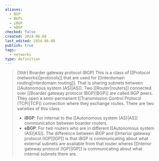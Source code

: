```yaml
---
aliases:
  - BGP
  - BGPs
  - iBGP
  - eBGP
checked: false
created: 2024-06-08
last_edited: 2024-06-08
publish: true
tags:
  - networks
type: definition
---
```

>[!tldr] Boarder gateway protocol (BGP)
>This is a class of [[Protocol (networks)|protocols]] that are used for [[Interdomain routing|interdomain routing]]. That is sharing subnets between [[Autonomous system (AS)|AS]]. Two [[Router|routers]] connected over [[Boarder gateway protocol (BGP)|BGP]] are called BGP peers. They open a semi-permanent [[Transmission Control Protocol (TCP)|TCP]] connection where they exchange routes. There are two varieties of this class.
>- **iBGP**: For internal to the [[Autonomous system (AS)|AS]] communication between boarder routers. 
>- **eBGP**: For two routers who are in different [[Autonomous system (AS)|AS]].
>The difference between iBGP and [[Interior gateway protocol (IGP)|IGP]] is that iBGP is communicating about what external subnets are available from that router wheres [[Interior gateway protocol (IGP)|IGP]] is communicating about what internal subnets there are.

